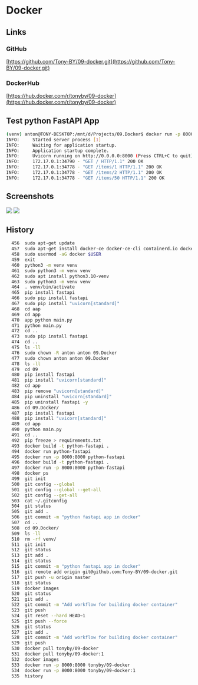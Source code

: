 # Docker
## Links
### GitHub
[https://github.com/Tony-BY/09-docker.git](https://github.com/Tony-BY/09-docker.git)
### DockerHub
[https://hub.docker.com/r/tonyby/09-docker](https://hub.docker.com/r/tonyby/09-docker)
## Test python FastAPI App
```bash
(venv) anton@TONY-DESKTOP:/mnt/d/Projects/09.Docker$ docker run -p 8000:8000 tonyby/09-docker:1
INFO:     Started server process [1]
INFO:     Waiting for application startup.
INFO:     Application startup complete.
INFO:     Uvicorn running on http://0.0.0.0:8000 (Press CTRL+C to quit)
INFO:     172.17.0.1:34790 - "GET / HTTP/1.1" 200 OK
INFO:     172.17.0.1:34778 - "GET /items/1 HTTP/1.1" 200 OK
INFO:     172.17.0.1:34778 - "GET /items/2 HTTP/1.1" 200 OK
INFO:     172.17.0.1:34778 - "GET /items/50 HTTP/1.1" 200 OK
```
## Screenshots
<dv>
<img src="https://dub01pap001files.storage.live.com/y4mrRxSdeZIIMEJdemmjlzy8Zi0mzAvHqI-QHjTxuRRxKGBrlMIYPDE8eZaAnJf5IfKHFHVFzpBdq-y06TsTVXiv6fLl1Q7aSSFi9r4kbrknCZpi_WJOX0iScJ4Qut4qqDniiQ_e_Mq6_2gKOES-m-HtqRuK3B883d3IzWhAW7QeQa6PDxwBmBDTEFLcerqmp9K?width=670&height=367&cropmode=none" width="auto" height="auto" />
</dv>

<dv>
<img src="https://dub01pap001files.storage.live.com/y4mvLGtGcYX7mo73EUvYyyYj6gsuZbl8esMycZq_WPPsfLYxXWfo4RdmZtAhb4EVzX9RfwKhIssDwMet_hL62firNIn8CEIqJRRrwTaVXvwXNyGr1AnbZq9p-KBS997JCrWRIyKo4LQZ8_ozTYIdpYxe_SDZDRVSl0InTwnTWXL2mI9Cb9DkkEKLdlioNQtCHXK?width=616&height=289&cropmode=none" width="auto" height="auto" />
</dv>

<dv>
</dv>

## History
```bash
  456  sudo apt-get update
  457  sudo apt-get install docker-ce docker-ce-cli containerd.io docker-compose-plugin
  458  sudo usermod -aG docker $USER
  459  exit
  460  python3 -m venv venv
  461  sudo python3 -m venv venv
  462  sudo apt install python3.10-venv
  463  sudo python3 -m venv venv
  464  . venv/bin/activate
  465  pip install fastapi
  466  sudo pip install fastapi
  467  sudo pip install "uvicorn[standard]"
  468  cd aap
  469  cd app
  470  app python main.py
  471  python main.py
  472  cd ..
  473  sudo pip install fastapi
  474  cd ..
  475  ls -ll
  476  sudo chown -R anton anton 09.Docker
  477  sudo chown anton anton 09.Docker
  478  ls -ll
  479  cd 09
  480  pip install fastapi
  481  pip install "uvicorn[standard]"
  482  cd app
  483  pip remove "uvicorn[standard]"
  484  pip uninstall "uvicorn[standard]"
  485  pip uninstall fastapi -y
  486  cd 09.Docker/
  487  pip install fastapi
  488  pip install "uvicorn[standard]"
  489  cd app
  490  python main.py
  491  cd ..
  492  pip freeze > requirements.txt
  493  docker build -t python-fastapi .
  494  docker run python-fastapi
  495  docker run -p 8000:8000 python-fastapi
  496  docker build -t python-fastapi .
  497  docker run -p 8000:8000 python-fastapi
  498  docker ps
  499  git init
  500  git config --global
  501  git config --global --get-all
  502  git config --get-all
  503  cat ~/.gitconfig
  504  git status
  505  git add .
  506  git commit -m "python fastapi app in docker"
  507  cd ..
  508  cd 09.Docker/
  509  ls -ll
  510  rm -rf venv/
  511  git init
  512  git status
  513  git add .
  514  git status
  515  git commit -m "python fastapi app in docker"
  516  git remote add origin git@github.com:Tony-BY/09-docker.git
  517  git push -u origin master
  518  git status
  519  docker images
  520  git status
  521  git add .
  522  git commit -m "Add workflow for building docker container"
  523  git push
  524  git reset --hard HEAD~1
  525  git push --force
  526  git status
  527  git add .
  528  git commit -m "Add workflow for building docker container"
  529  git push
  530  docker pull tonyby/09-docker
  531  docker pull tonyby/09-docker:1
  532  docker images
  533  docker run -p 8000:8000 tonyby/09-docker
  534  docker run -p 8000:8000 tonyby/09-docker:1
  535  history
```
